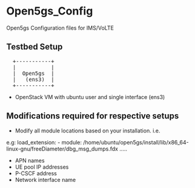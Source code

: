 # Open5gs_Config
Open5gs Configuration files for IMS/VoLTE

## Testbed Setup
<pre>
  +-----------+
  |           |
  |  Open5gs  |
  |   (ens3)  |
  +-----------+
</pre>

- OpenStack VM with ubuntu user and single interface (ens3)

## Modifications required for respective setups

- Modify all module locations based on your installation. i.e.

e.g:
load_extension:
        - module: /home/ubuntu/open5gs/install/lib/x86_64-linux-gnu/freeDiameter/dbg_msg_dumps.fdx
.....

- APN names
- UE pool IP addresses
- P-CSCF address
- Network interface name

